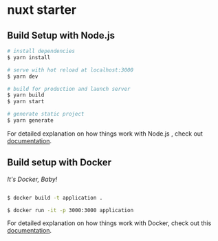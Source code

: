 # nuxt starter

## Build Setup with Node.js

```bash
# install dependencies
$ yarn install

# serve with hot reload at localhost:3000
$ yarn dev

# build for production and launch server
$ yarn build
$ yarn start

# generate static project
$ yarn generate
```
For detailed explanation on how things work with Node.js , check out [documentation](https://nuxtjs.org).

## Build setup with Docker
*It's Docker, Baby!*

```bash

$ docker build -t application .

$ docker run -it -p 3000:3000 application
```

For detailed explanation on how things work with Docker, check out this [documentation](https://dockerize.io/guides/docker-nuxtjs-guide).
